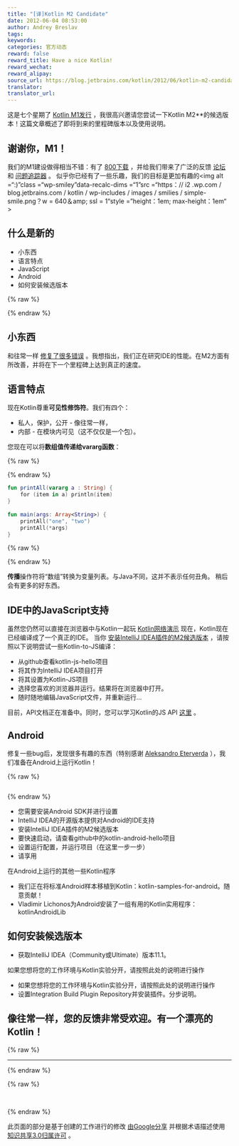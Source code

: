 ```yaml
---
title: "[译]Kotlin M2 Candidate"
date: 2012-06-04 08:53:00
author: Andrey Breslav
tags:
keywords:
categories: 官方动态
reward: false
reward_title: Have a nice Kotlin!
reward_wechat:
reward_alipay:
source_url: https://blog.jetbrains.com/kotlin/2012/06/kotlin-m2-candidate/
translator:
translator_url:
---
```


这是七个星期了 [Kotlin M1发行](http://blog.jetbrains.com/kotlin/2012/04/kotlin-m1-is-out/) ，我很高兴邀请您尝试一下Kotlin M2**的候选版本！这篇文章概述了即将到来的里程碑版本以及使用说明。
## 谢谢你，M1！

我们的M1建设做得相当不错：有了 [800下载](http://plugins.intellij.net/plugin/?id=6954) ，并给我们带来了广泛的反馈 [论坛](http://devnet.jetbrains.com/community/kotlin) 和 [问题追踪器](http://youtrack.jetbrains.net/issues/KT) 。
似乎你已经有了一些乐趣，我们的目标是更加有趣的<img alt =“:)”class =“wp-smiley”data-recalc-dims =“1”src =“https：// i2 .wp.com / blog.jetbrains.com / kotlin / wp-includes / images / smilies / simple-smile.png？w = 640＆amp; ssl = 1“style =”height：1em; max-height：1em“ >
## 什么是新的


* 小东西
* 语言特点
* JavaScript
* Android
* 如何安装候选版本


{% raw %}
<p><span id="more-550"></span></p>
{% endraw %}

## 小东西

和往常一样 [修复了很多错误](http://youtrack.jetbrains.com/issues/KT?q=resolved+date%3A+2012-04-12+..+2012-06-07) 。我想指出，我们正在研究IDE的性能。在M2方面有所改善，并将在下一个里程碑上达到真正的速度。
## 语言特点

现在Kotlin尊重**可见性修饰符**。我们有四个：

* 私人，保护，公开 - 像往常一样，
* 内部 - 在模块内可见（这不仅仅是一个包）。

您现在可以将**数组值传递给vararg函数**：

{% raw %}
<p></p>
{% endraw %}

```kotlin
fun printAll(vararg a : String) {
    for (item in a) println(item)
}
 
fun main(args: Array<String>) {
    printAll("one", "two")
    printAll(*args)
}
```

{% raw %}
<p></p>
{% endraw %}

**传播**操作符将“数组”转换为变量列表。与Java不同，这并不表示任何丑角。
稍后会有更多的好东西。
## IDE中的JavaScript支持

虽然您仍然可以直接在浏览器中与Kotlin一起玩 [Kotlin网络演示](http://kotlin-demo.jetbrains.com) 现在，Kotlin现在已经编译成了一个真正的IDE。
当你 [安装IntelliJ IDEA插件的M2候选版本](#install) ，请按照以下说明尝试一些Kotlin-to-JS编译：

* 从github查看kotlin-js-hello项目
* 将其作为IntelliJ IDEA项目打开
* 将其设置为Kotlin-JS项目
* 选择您喜欢的浏览器并运行。结果将在浏览器中打开。
* 随时随地编辑JavaScript文件，并重新运行...

目前，API文档正在准备中。同时，您可以学习Kotlin的JS API [这里](https://github.com/JetBrains/kotlin/tree/master/js/js.libraries/src) 。
## Android

修复一些bug后，发现很多有趣的东西（特别感谢 [Aleksandro Eterverda](https://github.com/eterverda) ），我们准备在Android上运行Kotlin！

{% raw %}
<p style="text-align: center"><a href="https://i2.wp.com/blog.jetbrains.com/kotlin/files/2012/06/KotlinDroid.png"><img alt="" data-recalc-dims="1" src="https://i2.wp.com/blog.jetbrains.com/kotlin/files/2012/06/KotlinDroid.png?resize=250%2C136&amp;ssl=1"/></a></p>
{% endraw %}


* 您需要安装Android SDK并进行设置
* IntelliJ IDEA的开源版本提供对Android的IDE支持
* 安装IntelliJ IDEA插件的M2候选版本
* 要快速启动，请查看github中的kotlin-android-hello项目
* 设置运行配置，并运行项目（在这里一步一步）
* 请享用

在Android上运行的其他一些Kotlin程序

* 我们正在将标准Android样本移植到Kotlin：kotlin-samples-for-android。随意贡献！
* Vladimir Lichonos为Android安装了一组有用的Kotlin实用程序：kotlinAndroidLib

## 如何安装候选版本


* 获取IntelliJ IDEA（Community或Ultimate）版本11.1。

如果您想将您的工作环境与Kotlin实验分开，请按照此处的说明进行操作
* 如果您想将您的工作环境与Kotlin实验分开，请按照此处的说明进行操作
* 设置Integration Build Plugin Repository并安装插件。分步说明。

## 像往常一样，您的反馈非常受欢迎。有一个漂亮的Kotlin！


{% raw %}
<hr/>
{% endraw %}


{% raw %}
<p> </p>
{% endraw %}

此页面的部分是基于创建的工作进行的修改 [由Google分享](http://code.google.com/policies.html) 并根据术语描述使用 [知识共享3.0归属许可](http://creativecommons.org/licenses/by/3.0/) 。
